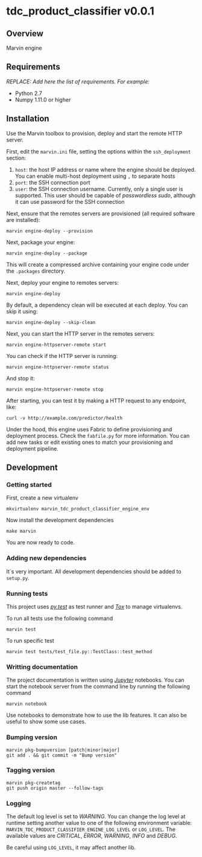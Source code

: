 # tdc_product_classifier v0.0.1

## Overview

Marvin engine


## Requirements

_REPLACE: Add here the list of requirements. For example:_

 - Python 2.7
 - Numpy 1.11.0 or higher


## Installation

Use the Marvin toolbox to provision, deploy and start the remote HTTP server.

First, edit the `marvin.ini` file, setting the options within the
`ssh_deployment` section:

1. `host`: the host IP address or name where the engine should be deployed. You
can enable multi-host deployment using `,` to separate hosts
2. `port`: the SSH connection port
3. `user`: the SSH connection username. Currently, only a single user is
supported. This user should be capable of *passwordless sudo*, although it can
use password for the SSH connection

Next, ensure that the remotes servers are provisioned (all required software
are installed):

    marvin engine-deploy --provision

Next, package your engine:

    marvin engine-deploy --package

This will create a compressed archive containing your engine code under the
`.packages` directory.

Next, deploy your engine to remotes servers:

    marvin engine-deploy

By default, a dependency clean will be executed at each deploy. You can skip it
using:

    marvin engine-deploy --skip-clean

Next, you can start the HTTP server in the remotes servers:

    marvin engine-httpserver-remote start

You can check if the HTTP server is running:

    marvin engine-httpserver-remote status

And stop it:

    marvin engine-httpserver-remote stop

After starting, you can test it by making a HTTP request to any endpoint, like:

    curl -v http://example.com/predictor/health

Under the hood, this engine uses Fabric to define provisioning and deployment
process. Check the `fabfile.py` for more information. You can add new tasks or
edit existing ones to match your provisioning and deployment pipeline.

## Development

### Getting started

First, create a new virtualenv

```
mkvirtualenv marvin_tdc_product_classifier_engine_env
```

Now install the development dependencies

```
make marvin
```

You are now ready to code.


### Adding new dependencies

It\`s very important. All development dependencies should be added to `setup.py`.

### Running tests

This project uses *[py.test](http://pytest.org/)* as test runner and *[Tox](https://tox.readthedocs.io)* to manage virtualenvs.

To run all tests use the following command

```
marvin test
```

To run specific test

```
marvin test tests/test_file.py::TestClass::test_method
```


### Writting documentation

The project documentation is written using *[Jupyter](http://jupyter.readthedocs.io/)* notebooks. 
You can start the notebook server from the command line by running the following command

```
marvin notebook
```

Use notebooks to demonstrate how to use the lib features. It can also be useful to show some use cases.


### Bumping version

```
marvin pkg-bumpversion [patch|minor|major]
git add . && git commit -m "Bump version"
```


### Tagging version

```
marvin pkg-createtag
git push origin master --follow-tags
```


### Logging

The default log level is set to _WARNING_. You can change the log level at runtime setting another value to one of the following environment variable: `MARVIN_TDC_PRODUCT_CLASSIFIER_ENGINE_LOG_LEVEL` or `LOG_LEVEL`. The available values are _CRITICAL_, _ERROR_, _WARNING_, _INFO_ and _DEBUG_.

Be careful using `LOG_LEVEL`, it may affect another lib.